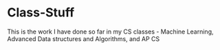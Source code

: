 # Class-Stuff
This is the work I have done so far in my CS classes - Machine Learning, Advanced Data structures and Algorithms, and AP CS
